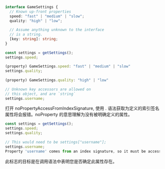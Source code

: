 
```ts
interface GameSettings {
  // Known up-front properties
  speed: "fast" | "medium" | "slow";
  quality: "high" | "low";
 
  // Assume anything unknown to the interface
  // is a string.
  [key: string]: string;
}
 
const settings = getSettings();
settings.speed;
          
(property) GameSettings.speed: "fast" | "medium" | "slow"
settings.quality;
           
(property) GameSettings.quality: "high" | "low"
 
// Unknown key accessors are allowed on
// this object, and are `string`
settings.username;
```

打开 noPropertyAccessFromIndexSignature, 使用 . 语法获取为定义的索引签名属性将会报错。noProperty 的意思理解为没有被明确定义的属性。
```ts
const settings = getSettings();
settings.speed;
settings.quality;
 
// This would need to be settings["username"];
settings.username;
Property 'username' comes from an index signature, so it must be accessed with ['username'].
```

此标志的目标是在调用语法中表明您是否确定此属性存在。